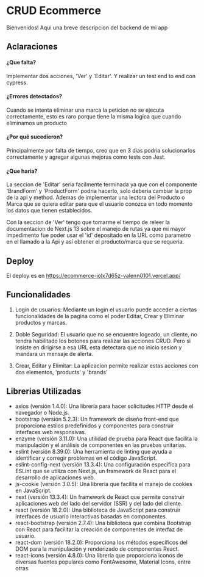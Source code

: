 # CRUD Ecommerce

Bienvenidos! Aqui una breve descripcion del backend de mi app


## Aclaraciones

#### ¿Que falta?

Implementar dos acciones, 'Ver' y 'Editar'. Y realizar un test end to end con cypress.

#### ¿Errores detectados?

Cuando se intenta eliminar una marca la peticion no se ejecuta correctamente, esto es raro porque tiene la misma logica que cuando eliminamos un producto

#### ¿Por qué sucedieron?
Principalmente por falta de tiempo, creo que en 3 dias podria solucionarlos correctamente y agregar algunas mejoras como tests con Jest.

#### ¿Que haria?
La seccion de 'Editar' seria facilmente terminada ya que con el componente 'BrandForm' y 'ProductForm' podria hacerlo, solo deberia cambiar la prop de la api y method. Ademas de implementar una lectora del Producto o Marca que se quiera editar para que el usuario conozca en todo momento los datos que tienen establecidos.

Con la seccion de 'Ver' tengo que tomarme el tiempo de releer la documentacion de Next.js 13 sobre el manejo de rutas ya que mi mayor impedimento fue poder usar el 'id' depositado en la URL como parametro en el llamado a la Api y así obtener el producto/marca que se requeria.


## Deploy

El deploy es en https://ecommerce-jolx7d65z-valenn0101.vercel.app/
    
## Funcionalidades

1) Login de usuarios: Mediante un login el usuario puede acceder a ciertas funcionalidades de la pagina como el poder Editar, Crear y Eliminar productos y marcas.

2) Doble Seguridad: El usuario que no se encuentre logeado, un cliente, no tendra habilitado los botones para realizar las acciones CRUD. Pero si insiste en dirigirse a esa URL esta detectara que no inicio sesion y mandara un mensaje de alerta.

3) Crear, Editar y Elimitar: La aplicacion permite realizar estas acciones con dos elementos, 'products' y 'brands'



## Librerias Utilizadas

- axios (versión 1.4.0): Una librería para hacer solicitudes HTTP desde el navegador o Node.js.
- bootstrap (versión 5.2.3): Un framework de diseño front-end que proporciona estilos predefinidos y componentes para construir interfaces web responsivas.
- enzyme (versión 3.11.0): Una utilidad de prueba para React que facilita la manipulación y el análisis de componentes en las pruebas unitarias.
- eslint (versión 8.39.0): Una herramienta de linting que ayuda a identificar y corregir problemas en el código JavaScript.
- eslint-config-next (versión 13.3.4): Una configuración específica para ESLint que se utiliza con Next.js, un framework de React para el desarrollo de aplicaciones web.
- js-cookie (versión 3.0.5): Una librería que facilita el manejo de cookies en JavaScript.
- next (versión 13.3.4): Un framework de React que permite construir aplicaciones web del lado del servidor (SSR) y del lado del cliente.
- react (versión 18.2.0): Una biblioteca de JavaScript para construir interfaces de usuario interactivas basadas en componentes.
- react-bootstrap (versión 2.7.4): Una biblioteca que combina Bootstrap con React para facilitar la creación de componentes de interfaz de usuario.
- react-dom (versión 18.2.0): Proporciona los métodos específicos del DOM para la manipulación y renderizado de componentes React.
- react-icons (versión 4.8.0): Una librería que proporciona iconos de diversas fuentes populares como FontAwesome, Material Icons, entre otras.

